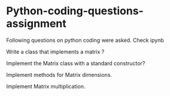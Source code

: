# Python-coding-questions-assignment
Following questions on python coding were asked. Check ipynb 

Write a class that implements a matrix ?

Implement the Matrix class with a standard constructor?

Implement methods for Matrix dimensions.

Implement Matrix multiplication.
